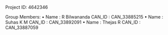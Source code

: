 Project ID: 4642346

Group Members:
•	Name : R Bilwananda
CAN_ID : CAN_33885215
•	Name : Suhas K M
CAN_ID : CAN_33892091
•	Name : Thejas R
CAN_ID : CAN_33887059
